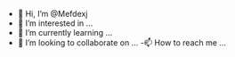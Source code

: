 - 👋 Hi, I’m @Mefdexj
- 👀 I’m interested in ...
- 🌱 I’m currently learning ...
- 💞️ I’m looking to collaborate on ...
-📫 How to reach me ...

<!---
Mefdexj/Mefdexj is a ✨ special ✨ repository because its `README.md` (this file) appears on your GitHub profile.
You can click the Preview link to take a look at your changes.
--->
